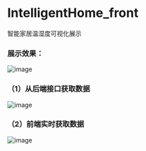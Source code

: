 # IntelligentHome_front
智能家居温湿度可视化展示
### 展示效果：

  ![image](https://user-images.githubusercontent.com/36159052/115701185-1c4c8500-a39a-11eb-91ca-b96899cb215a.png)

### （1）从后端接口获取数据
  ![image](https://user-images.githubusercontent.com/36159052/115701348-4736d900-a39a-11eb-954e-e9b02b9f217d.png)

### （2）前端实时获取数据
  ![image](https://user-images.githubusercontent.com/36159052/115701395-528a0480-a39a-11eb-887b-76d4f35b8eb0.png)
